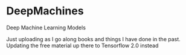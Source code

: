 # DeepMachines
Deep Machine Learning Models

Just uploading as I go along books and things I have done in the past.
Updating the free material up there to Tensorflow 2.0 instead
